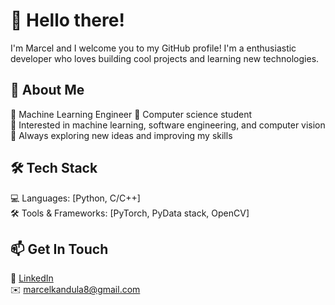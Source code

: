 # 👋 Hello there!

I'm Marcel and I welcome you to my GitHub profile! I'm a enthusiastic developer who loves building cool projects and learning new technologies.  

## 🚀 About Me  
🔹 Machine Learning Engineer
🔹 Computer science student  
🔹 Interested in machine learning, software engineering, and computer vision  
🔹 Always exploring new ideas and improving my skills  

## 🛠 Tech Stack  
💻 Languages: [Python, C/C++]  
🛠 Tools & Frameworks: [PyTorch, PyData stack, OpenCV]  


## 📫 Get In Touch
🔗 [LinkedIn](https://www.linkedin.com/in/marcel-kańduła-600269244/)  
✉️ marcelkandula8@gmail.com


